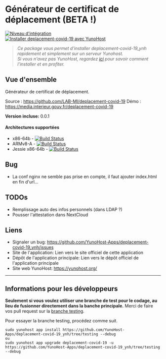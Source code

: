 # Générateur de certificat de déplacement (BETA !)

[![Niveau d'intégration](https://dash.yunohost.org/integration/deplacement-covid-19.svg)](https://dash.yunohost.org/appci/app/deplacement-covid-19)  
[![Installer deplacement-covid-19 avec YunoHost](https://install-app.yunohost.org/install-with-yunohost.png)](https://install-app.yunohost.org/?app=deplacement-covid-19)

> *Ce package vous permet d'installer deplacement-covid-19_ynh rapidement et simplement sur un serveur Yunohost.  
Si vous n'avez pas YunoHost, regardez [ici](https://yunohost.org/#/install) pour savoir comment l'installer et en profiter.*

## Vue d'ensemble
Générateur de certificat de déplacement.

Source : https://github.com/LAB-MI/deplacement-covid-19
Démo : https://media.interieur.gouv.fr/deplacement-covid-19

**Version incluse:** 0.0.1

#### Architectures supportées

* x86-64b - [![Build Status](https://ci-apps.yunohost.org/ci/logs/deplacement-covid-19%20%28Apps%29.svg)](https://ci-apps.yunohost.org/ci/apps/deplacement-covid-19/)
* ARMv8-A - [![Build Status](https://ci-apps-arm.yunohost.org/ci/logs/deplacement-covid-19%20%28Apps%29.svg)](https://ci-apps-arm.yunohost.org/ci/apps/deplacement-covid-19/)
* Jessie x86-64b - [![Build Status](https://ci-stretch.nohost.me/ci/logs/deplacement-covid-19%20%28Apps%29.svg)](https://ci-stretch.nohost.me/ci/apps/deplacement-covid-19/)

## Bug

 * La conf nginx ne semble pas prise en compte, il faut ajouter index.html en fin d'url...

## TODOs

 * Remplissage auto des infos personnels (dans LDAP ?)
 * Pousser l'attestation dans NextCloud

## Liens

 * Signaler un bug: https://github.com/YunoHost-Apps/deplacement-covid-19_ynh/issues
 * Site de l'application: Lien vers le site officiel de cette application
 * Dépôt de l'application principale: Lien vers le dépôt officiel de l'application principale
 * Site web YunoHost: https://yunohost.org/

---

Informations pour les développeurs
----------------

**Seulement si vous voulez utiliser une branche de test pour le codage, au lieu de fusionner directement dans la banche principale.**
Merci de faire vos pull request sur la [branche testing](https://github.com/YunoHost-Apps/deplacement-covid-19_ynh/tree/testing).

Pour essayer la branche testing, procédez comme suit.
```
sudo yunohost app install https://github.com/YunoHost-Apps/deplacement-covid-19_ynh/tree/testing --debug
ou
sudo yunohost app upgrade deplacement-covid-19 -u https://github.com/YunoHost-Apps/deplacement-covid-19_ynh/tree/testing --debug
```
